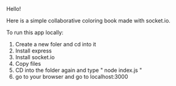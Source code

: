 Hello! 

Here is a simple collaborative coloring book made with socket.io.

To run this app locally:

1) Create a new foler and cd into it
2) Install express
3) Install socket.io
4) Copy files 
5) CD into the folder again and type " node index.js "
6) go to your browser and go to localhost:3000
